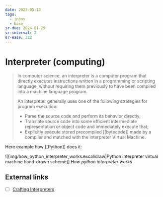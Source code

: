 ```yaml
---
date: 2023-05-13
tags:
  - inbox
  - base
sr-due: 2024-01-29
sr-interval: 2
sr-ease: 222
---
```


# Interpreter (computing)

> In computer science, an interpreter is a computer program that directly
> executes instructions written in a programming or scripting language, without
> requiring them previously to have been compiled into a machine language
> program.
>
> An interpreter generally uses one of the following strategies for program
> execution:
>
> - Parse the source code and perform its behavior directly;
> - Translate source code into some efficient intermediate representation or
>   object code and immediately execute that;
> - Explicitly execute stored precompiled [[bytecode]] made by a compiler and
>   matched with the interpreter Virtual Machine.

Here example how [[Python]] does it:

![[img/how_python_interpreter_works.excalidraw|Python interpreter virtual machine hand-drawn scheme]]
_How python interpreter works_

## External links

- [ ] [Crafting Interpreters](http://craftinginterpreters.com/contents.html)

